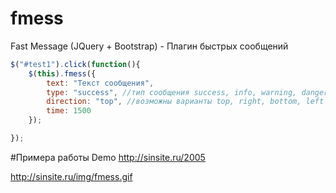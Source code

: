 # fmess
Fast Message (JQuery  + Bootstrap) - Плагин быстрых сообщений

```js
$("#test1").click(function(){
	$(this).fmess({
        text: "Текст сообщения",
        type: "success", //тип сообщения success, info, warning, danger
        direction: "top", //возможны варианты top, right, bottom, left
        time: 1500
    });

});
```

#Примера работы Demo
http://sinsite.ru/2005

http://sinsite.ru/img/fmess.gif

